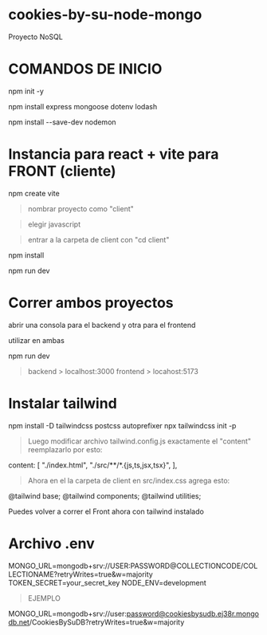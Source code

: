 # cookies-by-su-node-mongo

Proyecto NoSQL

# COMANDOS DE INICIO

npm init -y

npm install express mongoose dotenv lodash

npm install --save-dev nodemon

# Instancia para react + vite para FRONT (cliente)

npm create vite

> nombrar proyecto como "client"

> elegir javascript

> entrar a la carpeta de client con "cd client"

npm install

npm run dev

# Correr ambos proyectos

abrir una consola para el backend y otra para el frontend

utilizar en ambas

npm run dev

> backend > localhost:3000
> frontend > locahost:5173

# Instalar tailwind

npm install -D tailwindcss postcss autoprefixer
npx tailwindcss init -p

> Luego modificar archivo tailwind.config.js exactamente
> el "content" reemplazarlo por esto:

content: [
"./index.html",
"./src/**/*.{js,ts,jsx,tsx}",
],

> Ahora en el la carpeta de client en src/index.css agrega esto:

@tailwind base;
@tailwind components;
@tailwind utilities;

Puedes volver a correr el Front ahora con tailwind instalado

# Archivo .env

MONGO_URL=mongodb+srv://USER:PASSWORD@COLLECTIONCODE/COLLECTIONAME?retryWrites=true&w=majority
TOKEN_SECRET=your_secret_key
NODE_ENV=development

> EJEMPLO 

MONGO_URL=mongodb+srv://user:password@cookiesbysudb.ej38r.mongodb.net/CookiesBySuDB?retryWrites=true&w=majority